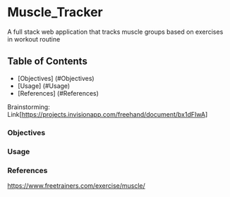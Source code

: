 # Muscle_Tracker
A full stack web application that tracks muscle groups based on exercises in workout routine

## Table of Contents
- [Objectives] (#Objectives)
- [Usage] (#Usage)
- [References] (#References)

Brainstorming: Link[https://projects.invisionapp.com/freehand/document/bx1dFIwA]

### Objectives
### Usage
### References
https://www.freetrainers.com/exercise/muscle/
